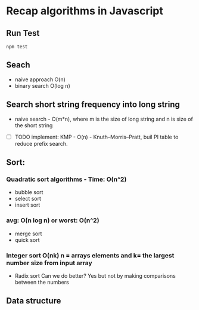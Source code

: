 # Recap algorithms in Javascript

## Run Test
``` shell
npm test
```

## Seach
- naive approach O(n)
- binary search O(log n)

## Search short string frequency into long string
- naive search - O(m*n), where m is the size of long string and n is size of the short string
- [ ] TODO implement: KMP - O(n) - Knuth–Morris–Pratt, buil PI table to reduce prefix search.

## Sort:
### Quadratic sort algorithms - Time: O(n^2)
- bubble sort
- select sort
- insert sort

### avg: O(n log n) or  worst: O(n^2)
- merge sort
- quick sort

### Integer sort O(nk) n = arrays elements and k= the largest number size from input array
- Radix sort 
Can we do better? Yes but not by making comparisons between the numbers

## Data structure
